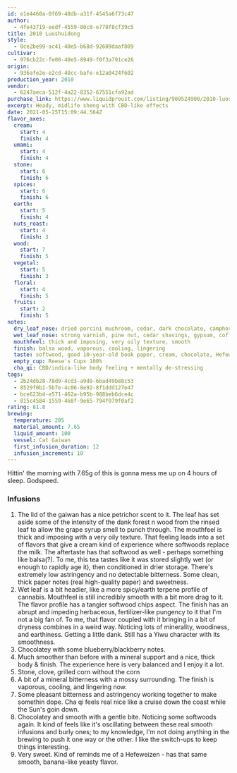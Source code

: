 ```yaml
---
id: e1e4460a-0f69-48db-a31f-4545a6f73c47
author:
  - 4fe43719-eedf-4559-80c0-e778f8cf39c5
title: 2010 Luoshuidong
style:
  - 0ce2be99-ac41-40e5-b68d-92609daaf809
cultivar:
  - 976cb22c-fe00-40e5-8949-f0f3a791ce26
origin:
  - 936afe2e-e2cd-48cc-bafe-e12a0424f602
production_year: 2010
vendor:
  - 6247aeca-512f-4a22-8352-67551cfa92ad
purchase_link: https://www.liquidproust.com/listing/909524900/2010-luoshuidong-7g
excerpt: Heady, midlife sheng with CBD-like effects
date: 2021-05-25T15:09:44.564Z
flavor_axes:
  cream:
    start: 4
    finish: 4
  umami:
    start: 4
    finish: 4
  stone:
    start: 6
    finish: 6
  spices:
    start: 6
    finish: 6
  earth:
    start: 5
    finish: 4
  nuts_roast:
    start: 4
    finish: 3
  wood:
    start: 7
    finish: 5
  vegetal:
    start: 5
    finish: 3
  floral:
    start: 4
    finish: 5
  fruits:
    start: 2
    finish: 5
notes:
  dry_leaf_nose: dried porcini mushroom, cedar, dark chocolate, camphor, deep forest
  wet_leaf_nose: strong varnish, pine nut, cedar shavings, gypsum, coffee grounds, grape syrup
  mouthfeel: thick and imposing, very oily texture, smooth
  finish: balsa wood, vaporous, cooling, lingering
  taste: softwood, good 10-year-old book paper, cream, chocolate, Hefeweizen
  empty_cup: Reese's Cups 100%
  cha_qi: CBD/indica-like body feeling + mentally de-stressing
tags:
  - 2b24db28-78d9-4cd3-a9d9-6bad49b88c53
  - 8529f0b1-5b7e-4c06-8e92-8f1ddd127e47
  - bce623b4-e571-462a-b95b-988beb6dce4c
  - 815c4584-1559-468f-9e65-794f079f0af2
rating: 81.8
brewing:
  temperature: 205
  material_amount: 7.65
  liquid_amount: 100
  vessel: Cat Gaiwan
  first_infusion_duration: 12
  infusion_increment: 10
---
```

Hittin' the morning with 7.65g of this is gonna mess me up on 4 hours of sleep. Godspeed.

### Infusions

1. The lid of the gaiwan has a nice petrichor scent to it. The leaf has set aside some of the intensity of the dank forest n wood from the rinsed leaf to allow the grape syrup smell to punch through. The mouthfeel is thick and imposing with a very oily texture. That feeling leads into a set of flavors that give a cream kind of experience where softwoods replace the milk. The aftertaste has that softwood as well - perhaps something like balsa(?). To me, this tea tastes like it was stored slightly wet (or enough to rapidly age it), then conditioned in drier storage. There's extremely low astringency and no detectable bitterness. Some clean, thick paper notes (real high-quality paper) and sweetness.
2. Wet leaf is a bit headier, like a more spicy/earth terpene profile of cannabis. Mouthfeel is still incredibly smooth with a bit more drag to it. The flavor profile has a tangier softwood chips aspect. The finish has an abrupt and impeding herbaceous, fertilizer-like pungency to it that I'm not a big fan of. To me, that flavor coupled with it bringing in a bit of dryness combines in a weird way. Noticing lots of minerality, woodiness, and earthiness. Getting a little dank. Still has a Yiwu character with its smoothness.
3. Chocolatey with some blueberry/blackberry notes. 
4. Much smoother than before with a mineral support and a nice, thick body & finish. The experience here is very balanced and I enjoy it a lot.
5. Stone, clove, grilled corn without the corn
6. A bit of a mineral bitterness with a mossy surrounding. The finish is vaporous, cooling, and lingering now.
7. Some pleasant bitterness and astringency working together to make somethin dope. Cha qi feels real nice like a cruise down the coast while the Sun's goin down.
8. Chocolatey and smooth with a gentle bite. Noticing some softwoods again. It kind of feels like it's oscillating between these real smooth infusions and burly ones; to my knowledge, I'm not doing anything in the brewing to push it one way or the other. I like the switch-ups to keep things interesting. 
9. Very sweet. Kind of reminds me of a Hefeweizen - has that same smooth, banana-like yeasty flavor.
